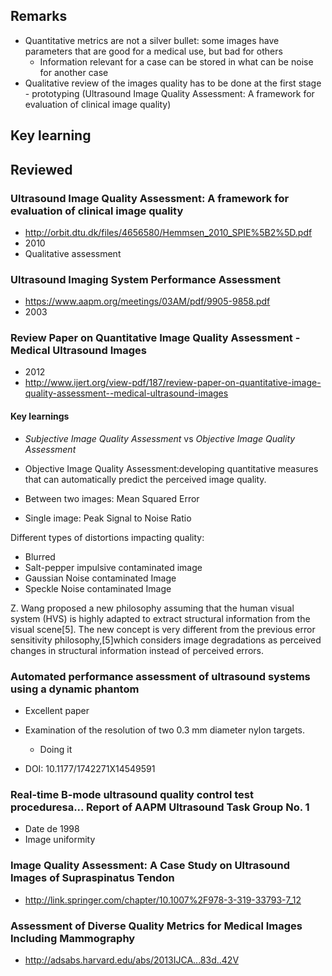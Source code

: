 

## Remarks

* Quantitative metrics are not a silver bullet: some images have parameters that are good for a medical use, but bad for others
     * Information relevant for a case can be stored in what can be noise for another case
* Qualitative review of the images quality has to be done at the first stage - prototyping (Ultrasound Image Quality Assessment: A framework for evaluation of clinical image quality)

## Key learning


## Reviewed

### Ultrasound Image Quality Assessment: A framework for evaluation of clinical image quality

* http://orbit.dtu.dk/files/4656580/Hemmsen_2010_SPIE%5B2%5D.pdf
* 2010
* Qualitative assessment

### Ultrasound Imaging System Performance Assessment

* https://www.aapm.org/meetings/03AM/pdf/9905-9858.pdf
* 2003

### Review Paper on Quantitative Image Quality Assessment - Medical Ultrasound Images

* 2012
* http://www.ijert.org/view-pdf/187/review-paper-on-quantitative-image-quality-assessment--medical-ultrasound-images

#### Key learnings

* _Subjective Image Quality Assessment_ vs _Objective Image Quality Assessment_
* Objective Image Quality Assessment:developing quantitative measures that can automatically predict the perceived image quality.

* Between two images: Mean Squared Error
* Single image: Peak Signal to Noise Ratio

Different types of distortions impacting quality:

* Blurred
* Salt-pepper impulsive contaminated image
* Gaussian Noise contaminated Image
* Speckle Noise contaminated Image

Z. Wang proposed a new philosophy assuming that the
human visual system (HVS) is highly adapted to extract
structural information from the visual scene[5]. The new
concept is very different from the previous error sensitivity
philosophy,[5]which considers image degradations as
perceived changes in structural information instead of
perceived errors.

### Automated performance assessment of ultrasound systems using a dynamic phantom

* Excellent paper
* Examination of the resolution of two 0.3 mm diameter nylon targets.
    * Doing it 

* DOI: 10.1177/1742271X14549591

### Real-time B-mode ultrasound quality control test proceduresa... Report of AAPM Ultrasound Task Group No. 1

* Date de 1998
* Image uniformity

### Image Quality Assessment: A Case Study on Ultrasound Images of Supraspinatus Tendon

* http://link.springer.com/chapter/10.1007%2F978-3-319-33793-7_12

### Assessment of Diverse Quality Metrics for Medical Images Including Mammography

* http://adsabs.harvard.edu/abs/2013IJCA...83d..42V




